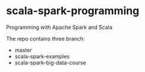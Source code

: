# scala-spark-programming
Programming with Apache Spark and Scala

The repo contains three branch:
* master
* scala-spark-examples
* scala-spark-big-data-course
